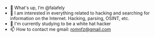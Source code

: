 - 👋 What's up, I’m @falafely
- 👀 I am interested in everything related to hacking and searching for information on the Internet. Hacking, parsing, OSINT, etc.
- 🌱 I'm currently studying to be a white hat hacker
- 📫 How to contact me
gmail: romnfz@gmail.com

<!---
falafely/falafely is a ✨ special ✨ repository because its `README.md` (this file) appears on your GitHub profile.
You can click the Preview link to take a look at your changes.
--->
